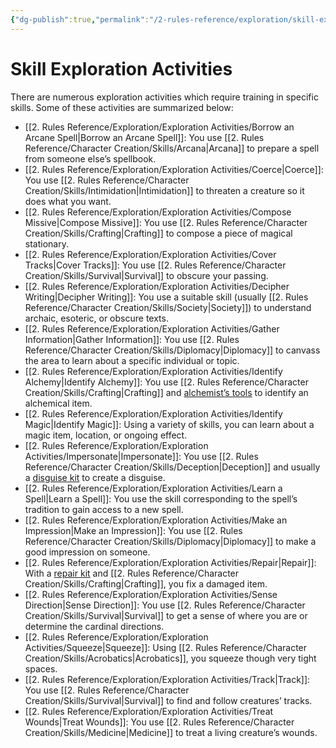 ```yaml
---
{"dg-publish":true,"permalink":"/2-rules-reference/exploration/skill-exploration-activities/"}
---
```


# Skill Exploration Activities

There are numerous exploration activities which require training in specific skills. Some of these activities are summarized below: 

- [[2. Rules Reference/Exploration/Exploration Activities/Borrow an Arcane Spell\|Borrow an Arcane Spell]]: You use [[2. Rules Reference/Character Creation/Skills/Arcana\|Arcana]] to prepare a spell from someone else’s spellbook.  
- [[2. Rules Reference/Exploration/Exploration Activities/Coerce\|Coerce]]: You use [[2. Rules Reference/Character Creation/Skills/Intimidation\|Intimidation]] to threaten a creature so it does what you want.  
- [[2. Rules Reference/Exploration/Exploration Activities/Compose Missive\|Compose Missive]]: You use [[2. Rules Reference/Character Creation/Skills/Crafting\|Crafting]] to compose a piece of magical stationary.
- [[2. Rules Reference/Exploration/Exploration Activities/Cover Tracks\|Cover Tracks]]: You use [[2. Rules Reference/Character Creation/Skills/Survival\|Survival]] to obscure your passing.  
- [[2. Rules Reference/Exploration/Exploration Activities/Decipher Writing\|Decipher Writing]]: You use a suitable skill (usually [[2. Rules Reference/Character Creation/Skills/Society\|Society]]) to understand archaic, esoteric, or obscure texts.  
- [[2. Rules Reference/Exploration/Exploration Activities/Gather Information\|Gather Information]]: You use [[2. Rules Reference/Character Creation/Skills/Diplomacy\|Diplomacy]] to canvass the area to learn about a specific individual or topic.  
- [[2. Rules Reference/Exploration/Exploration Activities/Identify Alchemy\|Identify Alchemy]]: You use [[2. Rules Reference/Character Creation/Skills/Crafting\|Crafting]] and [alchemist’s tools](https://2e.aonprd.com/Equipment.aspx?ID=2) to identify an alchemical item.  
- [[2. Rules Reference/Exploration/Exploration Activities/Identify Magic\|Identify Magic]]: Using a variety of skills, you can learn about a magic item, location, or ongoing effect.
- [[2. Rules Reference/Exploration/Exploration Activities/Impersonate\|Impersonate]]: You use [[2. Rules Reference/Character Creation/Skills/Deception\|Deception]] and usually a [disguise kit](https://2e.aonprd.com/Equipment.aspx?ID=19) to create a disguise.  
- [[2. Rules Reference/Exploration/Exploration Activities/Learn a Spell\|Learn a Spell]]: You use the skill corresponding to the spell’s tradition to gain access to a new spell.  
- [[2. Rules Reference/Exploration/Exploration Activities/Make an Impression\|Make an Impression]]: You use [[2. Rules Reference/Character Creation/Skills/Diplomacy\|Diplomacy]] to make a good impression on someone.  
- [[2. Rules Reference/Exploration/Exploration Activities/Repair\|Repair]]: With a [repair kit](https://2e.aonprd.com/Equipment.aspx?ID=43) and [[2. Rules Reference/Character Creation/Skills/Crafting\|Crafting]], you fix a damaged item.  
- [[2. Rules Reference/Exploration/Exploration Activities/Sense Direction\|Sense Direction]]: You use [[2. Rules Reference/Character Creation/Skills/Survival\|Survival]] to get a sense of where you are or determine the cardinal directions.  
- [[2. Rules Reference/Exploration/Exploration Activities/Squeeze\|Squeeze]]: Using [[2. Rules Reference/Character Creation/Skills/Acrobatics\|Acrobatics]], you squeeze though very tight spaces.  
- [[2. Rules Reference/Exploration/Exploration Activities/Track\|Track]]: You use [[2. Rules Reference/Character Creation/Skills/Survival\|Survival]] to find and follow creatures’ tracks.  
- [[2. Rules Reference/Exploration/Exploration Activities/Treat Wounds\|Treat Wounds]]: You use [[2. Rules Reference/Character Creation/Skills/Medicine\|Medicine]] to treat a living creature’s wounds.